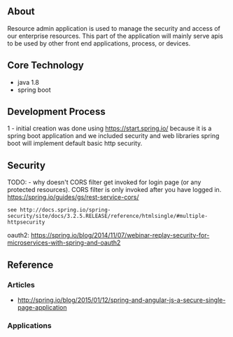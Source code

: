 ## About

Resource admin application is used to manage the security and access of our enterprise resources. This part of the
application will mainly serve apis to be used by other front end applications, process, or devices.

## Core Technology
- java 1.8
- spring boot

## Development Process

1 - initial creation was done using https://start.spring.io/
because it is a spring boot application and we included security and web libraries spring boot
will implement default basic http security.


## Security
TODO:
    - why doesn't CORS filter get invoked for login page (or any protected resources).
    CORS filter is only invoked after you have logged in.
    https://spring.io/guides/gs/rest-service-cors/

    see http://docs.spring.io/spring-security/site/docs/3.2.5.RELEASE/reference/htmlsingle/#multiple-httpsecurity

oauth2:
    https://spring.io/blog/2014/11/07/webinar-replay-security-for-microservices-with-spring-and-oauth2

## Reference

### Articles
- http://spring.io/blog/2015/01/12/spring-and-angular-js-a-secure-single-page-application

### Applications

